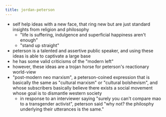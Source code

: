 ```yaml
---
title: jordan-peterson
---
```


- self help ideas with a new face, that ring new but are just standard insights
from religion and philosophy
  - "life is suffering, indulgence and superficial happiness aren't enough"
  - "stand up straight"
- peterson is a talented and assertive public speaker, and using these ideas is
able to captivate a large base
- he has some valid criticisms of the "modern left"
- however, these ideas are a trojan horse for peterson's reactionary world-view
- "post-modern neo marxism", a peterson-coined expression that is basically the same
as "cultural marxism" or "cultural bolshevism", and whose subscribers basically
believe there exists a social movement whose goal is to dismantle western society
  - in response to an interviewer saying "surely you can't compare mao to a
  transgender activist", peterson said "why not? the philosphy underlying their
  utterances is the same."
